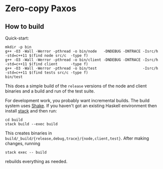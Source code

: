 # Zero-copy Paxos

## How to build

Quick-start:

    mkdir -p bin
    g++ -O3 -Wall -Werror -pthread -o bin/node   -DNDEBUG -DNTRACE -Isrc/h -std=c++11 $(find node src/c  -type f)
    g++ -O3 -Wall -Werror -pthread -o bin/client -DNDEBUG -DNTRACE -Isrc/h -std=c++11 $(find client      -type f)
    g++ -O3 -Wall -Werror -pthread -o bin/test                     -Isrc/h -std=c++11 $(find tests src/c -type f)
    bin/test

This does a simple build of the `release` versions of the node and client
binaries and a build and run of the test suite.

For development work, you probably want incremental builds. The build system
uses [Shake](http://shakebuild.com/). If you haven't got an existing Haskell
environment then install
[stack](https://docs.haskellstack.org/en/stable/README/#how-to-install) and
then run:

    cd build
    stack build --exec build

This creates binaries in
`build/_build/{release,debug,trace}/{node,client,test}`. After making changes,
running

    stack exec -- build

rebuilds everything as needed.
